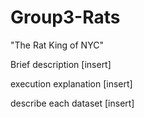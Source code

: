 # Group3-Rats
"The Rat King of NYC"

Brief description [insert]

execution explanation [insert]

describe each dataset [insert]


